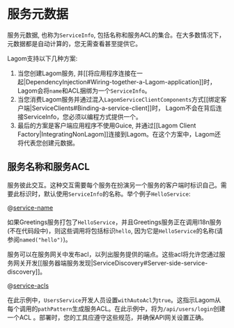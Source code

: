 # 服务元数据

服务元数据, 也称为`ServiceInfo`, 包括名称和服务ACL的集合。在大多数情况下，元数据都是自动计算的，您无需查看甚至提供它。

Lagom支持以下几种方案:

1. 当您创建Lagom服务, 并[[将应用程序连接在一起|DependencyInjection#Wiring-together-a-Lagom-application]]时， Lagom会将`name`和ACL捆绑为一个`ServiceInfo`。
2. 当您消费Lagom服务并通过混入`LagomServiceClientComponents`方式[[绑定客户端|ServiceClients#Binding-a-service-client]]时， Lagom不会在背后连接ServiceInfo，您必须以编程方式提供一个。
3. 最后的方案是客户端应用程序不使用Guice, 并通过[[Lagom Client Factory|IntegratingNonLagom]]连接到Lagom。在这个方案中，Lagom还将代表您创建元数据。


## 服务名称和服务ACL

服务彼此交互。这种交互需要每个服务在扮演另一个服务的客户端时标识自己。需要此标识时，默认使用`ServiceInfo`的名称。举个例子`HelloService`:

@[service-name](code/ServiceInfo.scala)

如果Greetings服务打包了`HelloService`，并且Greetings服务正在调用I18n服务(不在代码段中)，则这些调用将包括标识`hello`, 因为它是`HelloService`的名称(请参阅`named("hello")`)。

服务可以在服务网关中发布acl，以列出服务提供的端点。这些acl将允许您通过服务网关开发[[服务器端服务发现|ServiceDiscovery#Server-side-service-discovery]]。

@[service-acls](code/ServiceInfo.scala)

在此示例中，`UsersService`开发人员设置`withAutoAcl`为`true`。这指示Lagom从每个调用的`pathPattern`生成服务ACL。在此示例中，将为`/api/users/login`创建一个ACL 。部署时，您的工具应遵守这些规范，并确保API网关设置正确。
